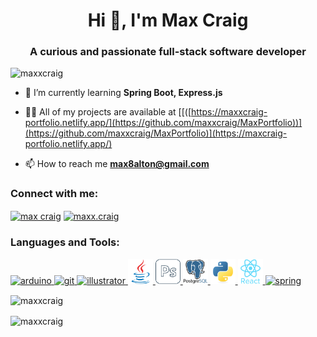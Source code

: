 <h1 align="center">Hi 👋, I'm Max Craig</h1>
<h3 align="center">A curious and passionate full-stack software developer</h3>

<p align="left"> <img src="https://komarev.com/ghpvc/?username=maxxcraig&label=Profile%20views&color=0e75b6&style=flat" alt="maxxcraig" /> </p>

- 🌱 I’m currently learning **Spring Boot, Express.js**

- 👨‍💻 All of my projects are available at [[([https://maxxcraig-portfolio.netlify.app/](https://github.com/maxxcraig/MaxPortfolio))](https://github.com/maxxcraig/MaxPortfolio)](https://maxcraig-portfolio.netlify.app/)

- 📫 How to reach me **max8alton@gmail.com**

<h3 align="left">Connect with me:</h3>
<p align="left">
<a href="https://linkedin.com/in/max craig" target="blank"><img align="center" src="https://raw.githubusercontent.com/rahuldkjain/github-profile-readme-generator/master/src/images/icons/Social/linked-in-alt.svg" alt="max craig" height="30" width="40" /></a>
<a href="https://instagram.com/maxx.craig" target="blank"><img align="center" src="https://raw.githubusercontent.com/rahuldkjain/github-profile-readme-generator/master/src/images/icons/Social/instagram.svg" alt="maxx.craig" height="30" width="40" /></a>
</p>

<h3 align="left">Languages and Tools:</h3>
<p align="left"> <a href="https://www.arduino.cc/" target="_blank" rel="noreferrer"> <img src="https://cdn.worldvectorlogo.com/logos/arduino-1.svg" alt="arduino" width="40" height="40"/> </a> <a href="https://git-scm.com/" target="_blank" rel="noreferrer"> <img src="https://www.vectorlogo.zone/logos/git-scm/git-scm-icon.svg" alt="git" width="40" height="40"/> </a> <a href="https://www.adobe.com/in/products/illustrator.html" target="_blank" rel="noreferrer"> <img src="https://www.vectorlogo.zone/logos/adobe_illustrator/adobe_illustrator-icon.svg" alt="illustrator" width="40" height="40"/> </a> <a href="https://www.java.com" target="_blank" rel="noreferrer"> <img src="https://raw.githubusercontent.com/devicons/devicon/master/icons/java/java-original.svg" alt="java" width="40" height="40"/> </a> <a href="https://www.photoshop.com/en" target="_blank" rel="noreferrer"> <img src="https://raw.githubusercontent.com/devicons/devicon/master/icons/photoshop/photoshop-line.svg" alt="photoshop" width="40" height="40"/> </a> <a href="https://www.postgresql.org" target="_blank" rel="noreferrer"> <img src="https://raw.githubusercontent.com/devicons/devicon/master/icons/postgresql/postgresql-original-wordmark.svg" alt="postgresql" width="40" height="40"/> </a> <a href="https://www.python.org" target="_blank" rel="noreferrer"> <img src="https://raw.githubusercontent.com/devicons/devicon/master/icons/python/python-original.svg" alt="python" width="40" height="40"/> </a> <a href="https://reactjs.org/" target="_blank" rel="noreferrer"> <img src="https://raw.githubusercontent.com/devicons/devicon/master/icons/react/react-original-wordmark.svg" alt="react" width="40" height="40"/> </a> <a href="https://spring.io/" target="_blank" rel="noreferrer"> <img src="https://www.vectorlogo.zone/logos/springio/springio-icon.svg" alt="spring" width="40" height="40"/> </a> </p>

<p><img align="center" src="https://github-readme-stats.vercel.app/api/top-langs?username=maxxcraig&show_icons=true&locale=en&layout=compact" alt="maxxcraig" /></p>

<p><img align="center" src="https://github-readme-streak-stats.herokuapp.com/?user=maxxcraig&" alt="maxxcraig" /></p>

